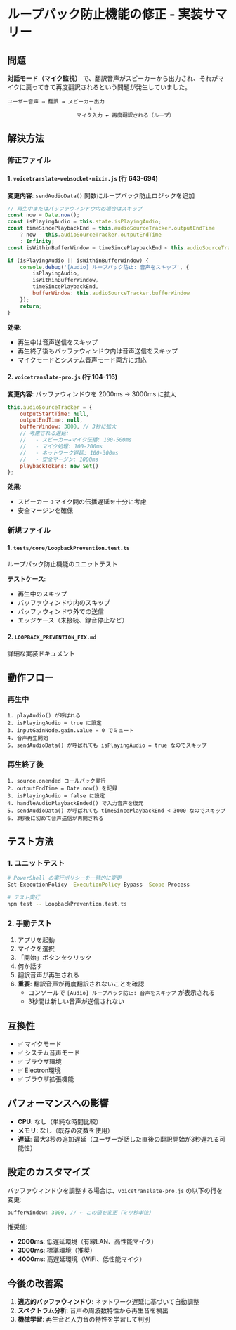 # ループバック防止機能の修正 - 実装サマリー

## 問題

**対話モード（マイク監視）** で、翻訳音声がスピーカーから出力され、それがマイクに戻ってきて再度翻訳されるという問題が発生していました。

```
ユーザー音声 → 翻訳 → スピーカー出力
                          ↓
                      マイク入力 ← 再度翻訳される（ループ）
```

## 解決方法

### 修正ファイル

#### 1. `voicetranslate-websocket-mixin.js` (行 643-694)

**変更内容**: `sendAudioData()` 関数にループバック防止ロジックを追加

```javascript
// 再生中またはバッファウィンドウ内の場合はスキップ
const now = Date.now();
const isPlayingAudio = this.state.isPlayingAudio;
const timeSincePlaybackEnd = this.audioSourceTracker.outputEndTime 
    ? now - this.audioSourceTracker.outputEndTime 
    : Infinity;
const isWithinBufferWindow = timeSincePlaybackEnd < this.audioSourceTracker.bufferWindow;

if (isPlayingAudio || isWithinBufferWindow) {
    console.debug('[Audio] ループバック防止: 音声をスキップ', {
        isPlayingAudio,
        isWithinBufferWindow,
        timeSincePlaybackEnd,
        bufferWindow: this.audioSourceTracker.bufferWindow
    });
    return;
}
```

**効果**:
- 再生中は音声送信をスキップ
- 再生終了後もバッファウィンドウ内は音声送信をスキップ
- マイクモードとシステム音声モード両方に対応

#### 2. `voicetranslate-pro.js` (行 104-116)

**変更内容**: バッファウィンドウを 2000ms → 3000ms に拡大

```javascript
this.audioSourceTracker = {
    outputStartTime: null,
    outputEndTime: null,
    bufferWindow: 3000, // 3秒に拡大
    // 考慮される遅延:
    //   - スピーカー→マイク伝播: 100-500ms
    //   - マイク処理: 100-200ms
    //   - ネットワーク遅延: 100-300ms
    //   - 安全マージン: 1000ms
    playbackTokens: new Set()
};
```

**効果**:
- スピーカー→マイク間の伝播遅延を十分に考慮
- 安全マージンを確保

### 新規ファイル

#### 1. `tests/core/LoopbackPrevention.test.ts`

ループバック防止機能のユニットテスト

**テストケース**:
- 再生中のスキップ
- バッファウィンドウ内のスキップ
- バッファウィンドウ外での送信
- エッジケース（未接続、録音停止など）

#### 2. `LOOPBACK_PREVENTION_FIX.md`

詳細な実装ドキュメント

## 動作フロー

### 再生中
```
1. playAudio() が呼ばれる
2. isPlayingAudio = true に設定
3. inputGainNode.gain.value = 0 でミュート
4. 音声再生開始
5. sendAudioData() が呼ばれても isPlayingAudio = true なのでスキップ
```

### 再生終了後
```
1. source.onended コールバック実行
2. outputEndTime = Date.now() を記録
3. isPlayingAudio = false に設定
4. handleAudioPlaybackEnded() で入力音声を復元
5. sendAudioData() が呼ばれても timeSincePlaybackEnd < 3000 なのでスキップ
6. 3秒後に初めて音声送信が再開される
```

## テスト方法

### 1. ユニットテスト

```bash
# PowerShell の実行ポリシーを一時的に変更
Set-ExecutionPolicy -ExecutionPolicy Bypass -Scope Process

# テスト実行
npm test -- LoopbackPrevention.test.ts
```

### 2. 手動テスト

1. アプリを起動
2. マイクを選択
3. 「開始」ボタンをクリック
4. 何か話す
5. 翻訳音声が再生される
6. **重要**: 翻訳音声が再度翻訳されないことを確認
   - コンソールで `[Audio] ループバック防止: 音声をスキップ` が表示される
   - 3秒間は新しい音声が送信されない

## 互換性

- ✅ マイクモード
- ✅ システム音声モード
- ✅ ブラウザ環境
- ✅ Electron環境
- ✅ ブラウザ拡張機能

## パフォーマンスへの影響

- **CPU**: なし（単純な時間比較）
- **メモリ**: なし（既存の変数を使用）
- **遅延**: 最大3秒の追加遅延（ユーザーが話した直後の翻訳開始が3秒遅れる可能性）

## 設定のカスタマイズ

バッファウィンドウを調整する場合は、`voicetranslate-pro.js` の以下の行を変更:

```javascript
bufferWindow: 3000, // ← この値を変更（ミリ秒単位）
```

推奨値:
- **2000ms**: 低遅延環境（有線LAN、高性能マイク）
- **3000ms**: 標準環境（推奨）
- **4000ms**: 高遅延環境（WiFi、低性能マイク）

## 今後の改善案

1. **適応的バッファウィンドウ**: ネットワーク遅延に基づいて自動調整
2. **スペクトラム分析**: 音声の周波数特性から再生音を検出
3. **機械学習**: 再生音と入力音の特性を学習して判別

